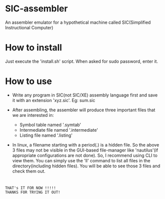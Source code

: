 # SIC-assembler
An assembler emulator for a hypothetical machine called SIC(Simplified Instructional Computer)

# How to install
Just execute the 'install.sh' script. When asked for sudo password, enter it.

# How to use
- Write any program in SIC(not SIC/XE) assembly language first and save it with an extension 'xyz.sic'. Eg: sum.sic
- After assembling, the assembler will produce three important files that we are interested in:
  - Symbol table named '.symtab'
  - Intermediate file named '.intermediate'
  - Listing file named '.listing'
  
- In linux, a filename starting with a period(.) is a hidden file. So the above 3 files may not be visible in the GUI-based
  file-manager like 'nautilus'(if appropriate configurations are not done). So, I recommend using CLI to view them. You can simply
  use the 'll' command to list all files in the directory(including hidden files). You will be able to see those 3 files and check
  them out.
#
	THAT's IT FOR NOW !!!!!
	THANKS FOR TRYING IT OUT!

